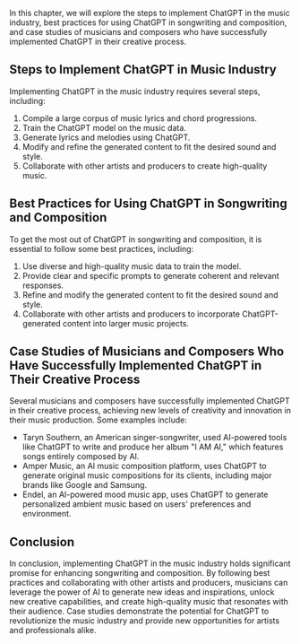 
In this chapter, we will explore the steps to implement ChatGPT in the music industry, best practices for using ChatGPT in songwriting and composition, and case studies of musicians and composers who have successfully implemented ChatGPT in their creative process.

Steps to Implement ChatGPT in Music Industry
--------------------------------------------

Implementing ChatGPT in the music industry requires several steps, including:

1. Compile a large corpus of music lyrics and chord progressions.
2. Train the ChatGPT model on the music data.
3. Generate lyrics and melodies using ChatGPT.
4. Modify and refine the generated content to fit the desired sound and style.
5. Collaborate with other artists and producers to create high-quality music.

Best Practices for Using ChatGPT in Songwriting and Composition
---------------------------------------------------------------

To get the most out of ChatGPT in songwriting and composition, it is essential to follow some best practices, including:

1. Use diverse and high-quality music data to train the model.
2. Provide clear and specific prompts to generate coherent and relevant responses.
3. Refine and modify the generated content to fit the desired sound and style.
4. Collaborate with other artists and producers to incorporate ChatGPT-generated content into larger music projects.

Case Studies of Musicians and Composers Who Have Successfully Implemented ChatGPT in Their Creative Process
-----------------------------------------------------------------------------------------------------------

Several musicians and composers have successfully implemented ChatGPT in their creative process, achieving new levels of creativity and innovation in their music production. Some examples include:

* Taryn Southern, an American singer-songwriter, used AI-powered tools like ChatGPT to write and produce her album "I AM AI," which features songs entirely composed by AI.
* Amper Music, an AI music composition platform, uses ChatGPT to generate original music compositions for its clients, including major brands like Google and Samsung.
* Endel, an AI-powered mood music app, uses ChatGPT to generate personalized ambient music based on users' preferences and environment.

Conclusion
----------

In conclusion, implementing ChatGPT in the music industry holds significant promise for enhancing songwriting and composition. By following best practices and collaborating with other artists and producers, musicians can leverage the power of AI to generate new ideas and inspirations, unlock new creative capabilities, and create high-quality music that resonates with their audience. Case studies demonstrate the potential for ChatGPT to revolutionize the music industry and provide new opportunities for artists and professionals alike.
